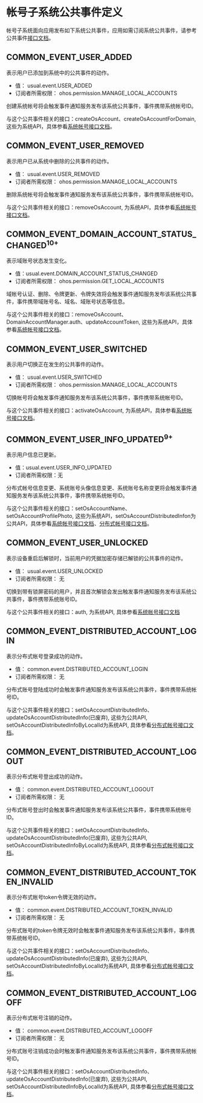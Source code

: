 # 帐号子系统公共事件定义
帐号子系统面向应用发布如下系统公共事件，应用如需订阅系统公共事件，请参考公共事件[接口文档](../js-apis-commonEventManager.md)。

## COMMON_EVENT_USER_ADDED
表示用户已添加到系统中的公共事件的动作。

- 值： usual.event.USER_ADDED
- 订阅者所需权限： ohos.permission.MANAGE_LOCAL_ACCOUNTS

创建系统帐号将会触发事件通知服务发布该系统公共事件，事件携带系统帐号ID。

与这个公共事件相关的接口：createOsAccount、createOsAccountForDomain, 这些为系统API，具体参看[系统帐号接口文档](../js-apis-osAccount.md)。

## COMMON_EVENT_USER_REMOVED
表示用户已从系统中删除的公共事件的动作。

- 值： usual.event.USER_REMOVED
- 订阅者所需权限： ohos.permission.MANAGE_LOCAL_ACCOUNTS

删除系统帐号将会触发事件通知服务发布该系统公共事件，事件携带系统帐号ID。

与这个公共事件相关的接口：removeOsAccount, 为系统API，具体参看[系统帐号接口文档](../js-apis-osAccount.md)。

## COMMON_EVENT_DOMAIN_ACCOUNT_STATUS_CHANGED<sup>10+<sup>
表示域账号状态发生变化。

- 值：usual.event.DOMAIN_ACCOUNT_STATUS_CHANGED
- 订阅者所需权限： ohos.permission.GET_LOCAL_ACCOUNTS

域帐号认证、删除、令牌更新、令牌失效将会触发事件通知服务发布该系统公共事件，事件携带域账号名、域名、域账号状态等信息。

与这个公共事件相关的接口：removeOsAccount、DomainAccountManager.auth、updateAccountToken, 这些为系统API，具体参看[系统帐号接口文档](../js-apis-osAccount.md)。

## COMMON_EVENT_USER_SWITCHED
表示用户切换正在发生的公共事件的动作。

- 值： usual.event.USER_SWITCHED
- 订阅者所需权限： ohos.permission.MANAGE_LOCAL_ACCOUNTS

切换帐号将会触发事件通知服务发布该系统公共事件，事件携带系统帐号ID。

与这个公共事件相关的接口：activateOsAccount, 为系统API，具体参看[系统帐号接口文档](../js-apis-osAccount.md)。

## COMMON_EVENT_USER_INFO_UPDATED<sup>9+<sup>
表示用户信息已更新。

- 值：usual.event.USER_INFO_UPDATED
- 订阅者所需权限：无

分布式帐号信息变更、系统账号头像信息变更、系统账号名称变更将会触发事件通知服务发布该系统公共事件，事件携带系统帐号ID。

与这个公共事件相关的接口：setOsAccountName、setOsAccountProfilePhoto, 这些为系统API，setOsAccountDistributedInfon为公共API，具体参看[系统帐号接口文档](../js-apis-osAccount.md)、[分布式帐号接口文档](../js-apis-distributed-account.md)。

## COMMON_EVENT_USER_UNLOCKED
表示设备重启后解锁时，当前用户的凭据加密存储已解锁的公共事件的动作。

- 值： usual.event.USER_UNLOCKED
- 订阅者所需权限： 无

切换到带有锁屏密码的用户，并且首次解锁会发出触发事件通知服务发布该系统公共事件，事件携带系统账号ID。

与这个公共事件相关的接口：auth, 为系统API, 具体参看[系统帐号接口文档](../js-apis-osAccount.md)

## COMMON_EVENT_DISTRIBUTED_ACCOUNT_LOGIN
表示分布式帐号登录成功的动作。

- 值： common.event.DISTRIBUTED_ACCOUNT_LOGIN
- 订阅者所需权限： 无

分布式账号登陆成功时会触发事件通知服务发布该系统公共事件，事件携带系统帐号ID。

与这个公共事件相关的接口：setOsAccountDistributedInfo、updateOsAccountDistributedInfo(已废弃), 这些为公共API, setOsAccountDistributedInfoByLocalId为系统API,
具体参看[分布式帐号接口文档](../js-apis-distributed-account.md)。

## COMMON_EVENT_DISTRIBUTED_ACCOUNT_LOGOUT
表示分布式帐号登出成功的动作。

- 值： common.event.DISTRIBUTED_ACCOUNT_LOGOUT
- 订阅者所需权限： 无

分布式账号登出时会触发事件通知服务发布该系统公共事件，事件携带系统帐号ID。

与这个公共事件相关的接口：setOsAccountDistributedInfo、updateOsAccountDistributedInfo(已废弃), 这些为公共API, setOsAccountDistributedInfoByLocalId为系统API,
具体参看[分布式帐号接口文档](../js-apis-distributed-account.md)。

## COMMON_EVENT_DISTRIBUTED_ACCOUNT_TOKEN_INVALID
表示分布式帐号token令牌无效的动作。

- 值： common.event.DISTRIBUTED_ACCOUNT_TOKEN_INVALID
- 订阅者所需权限： 无

分布式账号的token令牌无效时会触发事件通知服务发布该系统公共事件，事件携带系统帐号ID。

与这个公共事件相关的接口：setOsAccountDistributedInfo、updateOsAccountDistributedInfo(已废弃), 这些为公共API, setOsAccountDistributedInfoByLocalId为系统API, 
具体参看[分布式帐号接口文档](../js-apis-distributed-account.md)。

## COMMON_EVENT_DISTRIBUTED_ACCOUNT_LOGOFF
表示分布式帐号注销的动作。

- 值： common.event.DISTRIBUTED_ACCOUNT_LOGOFF
- 订阅者所需权限： 无

分布式账号注销成功会时触发事件通知服务发布该系统公共事件，事件携带系统帐号ID。

与这个公共事件相关的接口：setOsAccountDistributedInfo、updateOsAccountDistributedInfo(已废弃), 这些为公共API, setOsAccountDistributedInfoByLocalId为系统API,
具体参看[分布式帐号接口文档](../js-apis-distributed-account.md)。